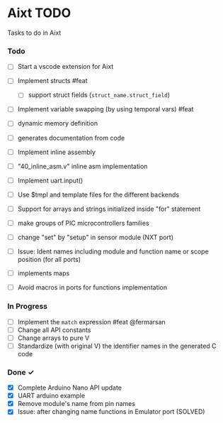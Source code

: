 # Aixt TODO

Tasks to do in Aixt 


### Todo

- [ ] Start a vscode extension for Aixt
- [ ] Implement structs #feat
    - [ ] support struct fields (`struct_name.struct_field`)
- [ ] Implement variable swapping (by using temporal vars) #feat
- [ ] dynamic memory definition
- [ ] generates documentation from code
- [ ] Implement inline assembly
- [ ] "40_inline_asm.v" inline asm implementation
- [ ] Implement uart.input()
- [ ] Use $tmpl and template files for the different backends 
- [ ] Support for arrays and strings initialized inside "for" statement
- [ ] make groups of PIC microcontrollers families 
- [ ] change "set" by "setup" in sensor module (NXT port)
- [ ] Issue: Ident names including module and function name or scope position (for all ports)
- [ ] implements maps
- [ ] Avoid macros in ports for functions implementation


### In Progress

- [ ] Implement the `match` expression #feat @fermarsan
- [ ] Change all API constants
- [ ] Change arrays to  pure V
- [ ] Standardize (with original V) the identifier names in the generated C code 

### Done ✓

- [x] Complete Arduino Nano API update
- [x] UART arduino example 
- [x] Remove module's name from pin names
- [x] Issue: after changing name functions in Emulator port (SOLVED)